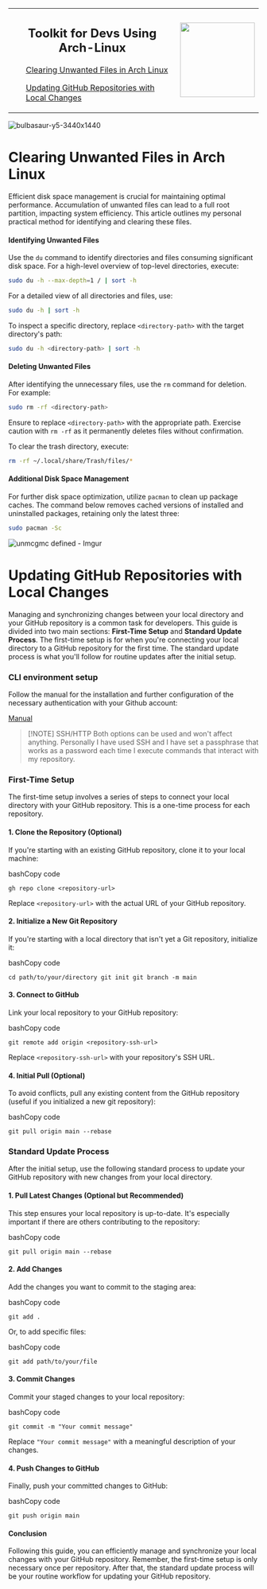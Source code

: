 <table>
  <tr>
  </tr>
<tr>
    <td valign="top">
      <h2 align="center">Toolkit for Devs Using Arch-Linux</h2>
      <ol>
        
  <a href="#clearing-unwanted-files-in-arch-linux">Clearing Unwanted Files in Arch Linux</a>
        
  <a href="#updating-github-repositories-with-local-changes">Updating GitHub Repositories with Local Changes</a>

   </ol>
    </td>
    <td align="right" valign="center">
      <img src="https://github.com/AlexandrosLiaskos/ArchDevKit/assets/128935863/5c851391-55da-4122-8f59-6c87f296e1a1" width="150px">
    </td>
  </tr>
</table>

![bulbasaur-y5-3440x1440](https://github.com/AlexandrosLiaskos/ArchDevKit/assets/128935863/e35953aa-aecf-419e-804d-086012e8faa6)


# Clearing Unwanted Files in Arch Linux

Efficient disk space management is crucial for maintaining optimal performance. Accumulation of unwanted files can lead to a full root partition, impacting system efficiency. This article outlines my personal practical method for identifying and clearing these files.

#### Identifying Unwanted Files

Use the `du` command to identify directories and files consuming significant disk space. For a high-level overview of top-level directories, execute:

```bash
sudo du -h --max-depth=1 / | sort -h
```

For a detailed view of all directories and files, use:

```bash
sudo du -h | sort -h
```

To inspect a specific directory, replace `<directory-path>` with the target directory's path:

```bash
sudo du -h <directory-path> | sort -h
```

#### Deleting Unwanted Files

After identifying the unnecessary files, use the `rm` command for deletion. For example:

```bash
sudo rm -rf <directory-path>
```

Ensure to replace `<directory-path>` with the appropriate path. Exercise caution with `rm -rf` as it permanently deletes files without confirmation.

To clear the trash directory, execute:

```bash
rm -rf ~/.local/share/Trash/files/*
```

#### Additional Disk Space Management

For further disk space optimization, utilize `pacman` to clean up package caches. The command below removes cached versions of installed and uninstalled packages, retaining only the latest three:

```bash
sudo pacman -Sc
```

![unmcgmc defined - Imgur](https://github.com/AlexandrosLiaskos/ArchDevKit/assets/128935863/cfd3d94b-66ea-41ff-b9df-aa954f46fc0c)


# Updating GitHub Repositories with Local Changes

Managing and synchronizing changes between your local directory and your GitHub repository is a common task for developers. This guide is divided into two main sections: **First-Time Setup** and **Standard Update Process**. The first-time setup is for when you're connecting your local directory to a GitHub repository for the first time. The standard update process is what you'll follow for routine updates after the initial setup.

### CLI environment setup 

Follow the manual for the installation and further configuration of the necessary authentication with your Github account:

[Manual](https://cli.github.com/manual/)


> [!NOTE] SSH/HTTP
> Both options can be used and won't affect anything. Personally I have used SSH and I have set a passphrase that works as a password each time I execute commands that interact with my repository.

### First-Time Setup

The first-time setup involves a series of steps to connect your local directory with your GitHub repository. This is a one-time process for each repository.

#### 1. Clone the Repository (Optional)

If you're starting with an existing GitHub repository, clone it to your local machine:

bashCopy code

`gh repo clone <repository-url>`

Replace `<repository-url>` with the actual URL of your GitHub repository.

#### 2. Initialize a New Git Repository
If you're starting with a local directory that isn't yet a Git repository, initialize it:

bashCopy code

`cd path/to/your/directory git init git branch -m main`

#### 3. Connect to GitHub

Link your local repository to your GitHub repository:

bashCopy code

`git remote add origin <repository-ssh-url>`

Replace `<repository-ssh-url>` with your repository's SSH URL.

#### 4. Initial Pull (Optional)

To avoid conflicts, pull any existing content from the GitHub repository (useful if you initialized a new git repository):

bashCopy code

`git pull origin main --rebase`

### Standard Update Process

After the initial setup, use the following standard process to update your GitHub repository with new changes from your local directory.

#### 1. Pull Latest Changes (Optional but Recommended)

This step ensures your local repository is up-to-date. It's especially important if there are others contributing to the repository:

bashCopy code

`git pull origin main --rebase`

#### 2. Add Changes

Add the changes you want to commit to the staging area:

bashCopy code

`git add .`

Or, to add specific files:

bashCopy code

`git add path/to/your/file`

#### 3. Commit Changes

Commit your staged changes to your local repository:

bashCopy code

`git commit -m "Your commit message"`

Replace `"Your commit message"` with a meaningful description of your changes.

#### 4. Push Changes to GitHub

Finally, push your committed changes to GitHub:

bashCopy code

`git push origin main`

#### Conclusion

Following this guide, you can efficiently manage and synchronize your local changes with your GitHub repository. Remember, the first-time setup is only necessary once per repository. After that, the standard update process will be your routine workflow for updating your GitHub repository.


